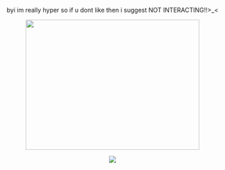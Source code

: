 <p align="center"> byi im really hyper so if u dont like then i suggest NOT INTERACTING!!>_<
<p align="center"> <img src="https://github.com/user-attachments/assets/907b064c-c0e1-4187-b0f7-1cdbca892213" width="400" height="300">
<p align="center"> <img src="https://komarev.com/ghpvc/?username=russianrouIette&label=players%20&color=d53489&style=flat"  </p>
